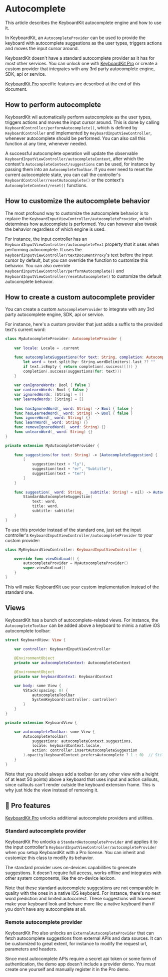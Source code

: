 # Autocomplete

This article describes the KeyboardKit autocomplete engine and how to use it.

In KeyboardKit, an ``AutocompleteProvider`` can be used to provide the keyboard with autocomplete suggestions as the user types, triggers actions and moves the input cursor around.

KeyboardKit doesn't have a standard autocomplete provider as it has for most other services. You can unlock one with [KeyboardKit Pro][Pro] or create a custom provider that integrates with any 3rd party autocomplete engine, SDK, api or service.

[KeyboardKit Pro][Pro] specific features are described at the end of this document.



## How to perform autocomplete

KeyboardKit wil automatically perform autocomplete as the user types, triggers actions and moves the input cursor around. This is done by calling ``KeyboardController/performAutocomplete()``, which is defined by ``KeyboardController`` and implemented by ``KeyboardInputViewController``, whenever autocomplete should be performed. You can also call this function at any time, whenever needed. 

A successful autocomplete operation will update the observable ``KeyboardInputViewController/autocompleteContext``, after which the context's ``AutocompleteContext/suggestions`` can be used, for instance by passing them into an ``AutocompleteToolbar``. If you ever need to reset the current autocomplete state, you can call the controller's ``KeyboardController/resetAutocomplete()`` or the context's ``AutocompleteContext/reset()`` functions.



## How to customize the autocomplete behavior

The most profound way to customize the autocomplete behavior is to replace the ``KeyboardInputViewController/autocompleteProvider``, which determines how autocomplete is performed. You can however also tweak the behavior regardless of which engine is used. 

For instance, the input controller has an ``KeyboardInputViewController/autocompleteText`` property that it uses when performing autocomplete. It uses the ``KeyboardInputViewController/textDocumentProxy``'s text before the input cursor by default, but you can override the function to customize this behavior. You can also override ``KeyboardInputViewController/performAutocomplete()`` and ``KeyboardInputViewController/resetAutocomplete()`` to customize the default autocomplete behavior. 



## How to create a custom autocomplete provider

You can create a custom ``AutocompleteProvider`` to integrate with any 3rd party autocomplete engine, SDK, api or service.

For instance, here's a custom provider that just adds a suffix to the provided text's current word:

```swift
class MyAutocompleteProvider: AutocompleteProvider {
    
    var locale: Locale = .current

    func autocompleteSuggestions(for text: String, completion: AutocompleteCompletion) {
        let word = text.split(by: String.wordDelimiters).last ?? ""
        if text.isEmpty { return completion(.success([])) }
        completion(.success(suggestions(for: text)))
    }
    
    var canIgnoreWords: Bool { false }
    var canLearnWords: Bool { false }
    var ignoredWords: [String] = []
    var learnedWords: [String] = []
    
    func hasIgnoredWord(_ word: String) -> Bool { false }
    func hasLearnedWord(_ word: String) -> Bool { false }
    func ignoreWord(_ word: String) {}
    func learnWord(_ word: String) {}
    func removeIgnoredWord(_ word: String) {}
    func unlearnWord(_ word: String) {}
}

private extension MyAutocompleteProvider {
    
    func suggestions(for text: String) -> [AutocompleteSuggestion] {
        [
            suggestion(text + "ly"),
            suggestion(text + "er", "Subtitle"),
            suggestion(text + "ter")
        ]
    }
    
    func suggestion(_ word: String, _ subtitle: String? = nil) -> AutocompleteSuggestion {
        StandardAutocompleteSuggestion(
            text: word, 
            title: word, 
            subtitle: subtitle)
    }
}
```

To use this provider instead of the standard one, just set the input controller's ``KeyboardInputViewController/autocompleteProvider`` to your custom provider:

```swift
class MyKeyboardViewController: KeyboardInputViewController {

    override func viewDidLoad() {
        autocompleteProvider = MyAutocompleteProvider()
        super.viewDidLoad()
    }
}
```

This will make KeyboardKit use your custom implementation instead of the standard one.



## Views

KeyboardKit has a bunch of autocomplete-related views. For instance, the ``AutocompleteToolbar`` can be added above a keyboard to mimic a native iOS autocomplete toolbar:

```swift
struct KeyboardView: View {

    var controller: KeyboardInputViewController
    
    @EnvironmentObject
    private var autocompleteContext: AutocompleteContext

    @EnvironmentObject
    private var keyboardContext: KeyboardContext

    var body: some View {
        VStack(spacing: 0) {
            autocompleteToolbar
            SystemKeyboard(controller: controller)
        }
    }
}

private extension KeyboardView {

    var autocompleteToolbar: some View {
        AutocompleteToolbar(
            suggestions: autocompleteContext.suggestions,
            locale: keyboardContext.locale,
            action: controller.insertAutocompleteSuggestion
        ).opacity(keyboardContext.prefersAutocomplete ? 1 : 0)  // Still allocate height
    }
}
```

Note that you should always add a toolbar (or any other view with a height of at least 50 points) above a keyboard that uses input and action callouts, since callouts can't render outside the keyboard extension frame. This is why just hide the view instead of removing it.  



## 👑 Pro features

[KeyboardKit Pro][Pro] unlocks additional autocomplete providers and utilities.


### Standard autocomplete provider

KeyboardKit Pro unlocks a ``StandardAutocompleteProvider`` and applies it to the input controller's ``KeyboardInputViewController/autocompleteProvider`` when you setup KeyboardKit with a Pro license. You can inherit and customize this class to modify its behavior.

The standard provider uses on-devices capabilities to generate suggestions. It doesn't require full access, works offline and integrates with other system components, like the on-device lexicon.

Note that these standard autocomplete suggestions are not comparable in quality with the ones in a native iOS keyboard. For instance, there's no next word prediction and limited autocorrect. These suggestions will however make your keyboard look and behave more like a native keyboard than if you don't have any autocomplete at all. 


### Remote autocomplete provider

KeyboardKit Pro also unlocks an ``ExternalAutocompleteProvider`` that can fetch autocomplete suggestions from external APIs and data sources. It can be customized to great extent, for instance to modify the request url, parameters and headers. 

Since most autocomplete APIs require a secret api token or some form of authentication, the demo app doesn't include a provider demo. You must create one yourself and manually register it in the Pro demo.



[Pro]: https://github.com/KeyboardKit/KeyboardKitPro
